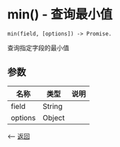 # min() - 查询最小值

````
min(field, [options]) -> Promise.
````

查询指定字段的最小值

## 参数

| 名称             | 类型            | 说明              |
| --------------- | --------------- | ---------------  |
| field         | String          |                  |
| options       | Object          |                 |



<-- [返回](../catalogue.md)